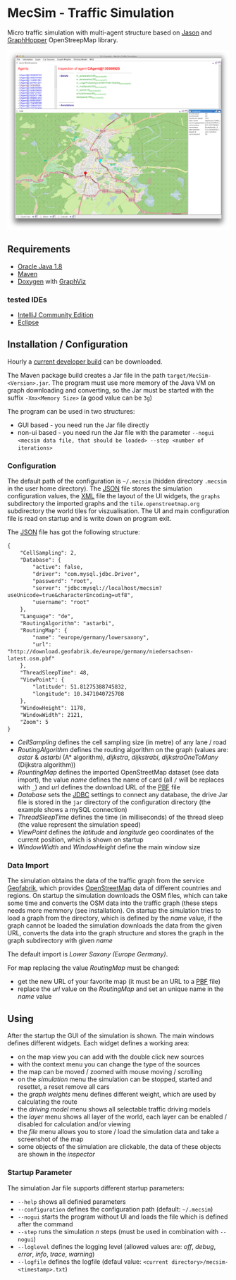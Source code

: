 # MecSim - Traffic Simulation

Micro traffic simulation with multi-agent structure based on  [Jason](http://jason.sourceforge.net) and
[GraphHopper](https://graphhopper.com) OpenStreepMap library.

![Screenshot](screen.png)

## Requirements

* [Oracle Java 1.8](http://www.java.com)
* [Maven](http://maven.apache.org/)
* [Doxygen](http://www.doxygen.org/) with [GraphViz](http://www.graphviz.org)

### tested IDEs

* [IntelliJ Community Edition](http://www.jetbrains.com/idea/)
* [Eclipse](http://www.eclipse.org/)



## Installation / Configuration

Hourly a [current developer build](https://mecdev.rz-housing.tu-clausthal.de/jenkins/job/MecSim/) can be downloaded.

The Maven package build creates a Jar file in the path ```target/MecSim-<Version>.jar```. The
program must use more memory of the Java VM on graph downloading and converting, so the Jar must be started with the
suffix ```-Xmx<Memory Size>``` (a good value can be ```3g```)

The program can be used in two structures:

 * GUI based - you need run the Jar file directly
 * non-ui based - you need run the Jar file with the parameter ```--nogui <mecsim data file, that should be loaded> --step <number of iterations>```

### Configuration

The default path of the configuration is ```~/.mecsim``` (hidden directory ```.mecsim``` in the user home directory).
The [JSON](http://en.wikipedia.org/wiki/JSON) file stores the simulation configuration values,
the [XML](http://en.wikipedia.org/wiki/XML) file the layout of the UI widgets, the ```graphs``` subdirectory the
imported graphs and the ```tile.openstreetmap.org``` subdirectory the world tiles for viszualisation. The UI and main
configuration file is read on startup and is write down on program exit.

The [JSON](http://en.wikipedia.org/wiki/JSON) file has got the following structure:


    {
        "CellSampling": 2,
        "Database": {
            "active": false,
            "driver": "com.mysql.jdbc.Driver",
            "password": "root",
            "server": "jdbc:mysql://localhost/mecsim?useUnicode=true&characterEncoding=utf8",
            "username": "root"
        },
        "Language": "de",
        "RoutingAlgorithm": "astarbi",
        "RoutingMap": {
            "name": "europe/germany/lowersaxony",
            "url": "http://download.geofabrik.de/europe/germany/niedersachsen-latest.osm.pbf"
        },
        "ThreadSleepTime": 48,
        "ViewPoint": {
            "latitude": 51.81275388745832,
            "longitude": 10.3471040725708
        },
        "WindowHeight": 1178,
        "WindowWidth": 2121,
        "Zoom": 5
    }


* _CellSampling_ defines the cell sampling size (in metre) of any lane / road
* _RoutingAlgorithm_ defines the routing algorithm on the graph (values are: _astar_ & _astarbi_ (A* algorithm),
_dijkstra_, _dijkstrabi_, _dijkstraOneToMany_ (Dijkstra algorithm))
* _RountingMap_ defines the imported OpenStreetMap dataset (see data import), the value _name_ defines the name of
card (all ```/``` will be replaces with ```_```) and _url_ defines the download URL of the
[PBF](http://wiki.openstreetmap.org/wiki/PBF_Format) file
* _Database_ sets the [JDBC](http://en.wikipedia.org/wiki/Java_Database_Connectivity) settings to connect any database,
the drive Jar file is stored in the ```jar``` directory of the configuration directory (the example shows a mySQL connection)
* _ThreadSleepTime_ defines the time (in milliseconds) of the thread sleep (the value represent the simulation speed)
* _ViewPoint_ defines the _latitude_ and _longitude_ geo coordinates of the current position, which is shown on startup
* _WindowWidth_ and _WindowHeight_ define the main window size

### Data Import

The simulation obtains the data of the traffic graph from the service [Geofabrik](http://download.geofabrik.de/), which
provides [OpenStreetMap](http://www.openstreetmap.de/) data of different countries and regions. On startup the
simulation downloads the OSM files, which can take some time and converts the OSM data into the traffic graph (these
steps needs more memmory (see installation). On startup the simulation tries to load a graph from the directory,
which is defined by the _name_ value, if the graph cannot be loaded the simulation downloads the data from the given
URL, converts the data into the graph structure and stores the graph in the graph subdirectory with given _name_

The default import is _Lower Saxony (Europe Germany)_.

For map replacing the value _RoutingMap_ must be changed:

* get the new URL of your favorite map (it must be an URL to a [PBF](http://wiki.openstreetmap.org/wiki/PBF_Format) file)
* replace the _url_ value on the _RoutingMap_ and set an unique name in the _name_ value



## Using

After the startup the GUI of the simulation is shown. The main windows defines different widgets. Each widget defines a
working area:

* on the map view you can add with the double click new sources
* with the context menu you can change the type of the sources
* the map can be moved / zoomed with mouse moving / scrolling
* on the _simulation_ menu the simulation can be stopped, started and resettet, a reset remove all cars
* the _graph weights_ menu defines different weight, which are used by calculating the route
* the _driving model_ menu shows all selectable traffic driving models
* the _layer_ menu shows all layer of the world, each layer can be enabled / disabled for calculation and/or viewing
* the _file_ menu allows you to store / load the simulation data and take a screenshot of the map
* some objects of the simulation are clickable, the data of these objects are shown in the _inspector_

### Startup Parameter

The simulation Jar file supports different startup parameters:

* ```--help``` shows all definied parameters
* ```--configuration``` defines the configuration path (default: ```~/.mecsim```)
* ```--nogui``` starts the program without UI and loads the file which is defined after the command
* ```--step``` runs the simulation _n_ steps (must be used in combination with ```--nogui```)
* ```--loglevel``` defines the logging level (allowed values are: _off_, _debug_, _error_, _info_, _trace_, _warning_)
* ```--logfile``` defines the logfile (defaul value: ```<current directory>/mecsim-<timestamp>.txt```)
